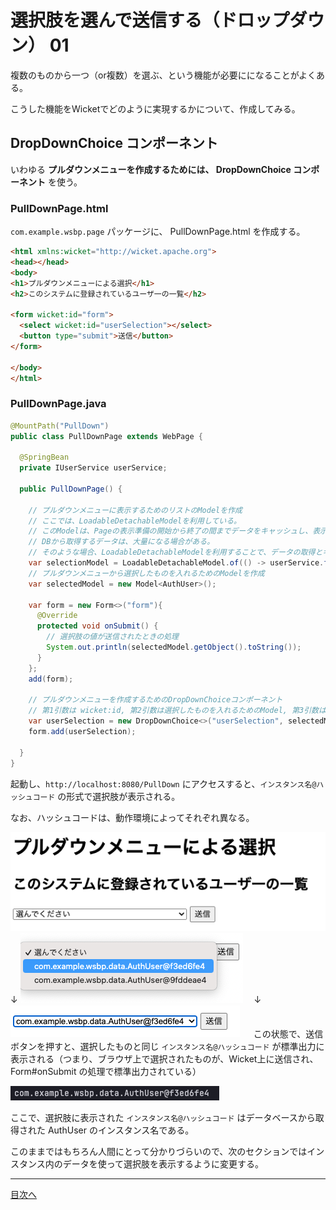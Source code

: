 # 選択肢を選んで送信する（ドロップダウン） 01

複数のものから一つ（or複数）を選ぶ、という機能が必要にになることがよくある。

こうした機能をWicketでどのように実現するかについて、作成してみる。

## DropDownChoice コンポーネント

いわゆる **プルダウンメニューを作成するためには、 DropDownChoice コンポーネント** を使う。

### PullDownPage.html

`com.example.wsbp.page` パッケージに、 PullDownPage.html を作成する。

```html
<html xmlns:wicket="http://wicket.apache.org">
<head></head>
<body>
<h1>プルダウンメニューによる選択</h1>
<h2>このシステムに登録されているユーザ一の一覧</h2>

<form wicket:id="form">
  <select wicket:id="userSelection"></select>
  <button type="submit">送信</button>
</form>

</body>
</html>
```

### PullDownPage.java

```java
@MountPath("PullDown")
public class PullDownPage extends WebPage {

  @SpringBean
  private IUserService userService;

  public PullDownPage() {

    // プルダウンメニューに表示するためのリストのModelを作成
    // ここでは、LoadableDetachableModelを利用している。
    // このModelは、Pageの表示準備の開始から終了の間までデータをキャッシュし、表示準備の終了時にデータを破棄する。
    // DBから取得するデータは、大量になる場合がある。
    // そのような場合、LoadableDetachableModelを利用することで、データの取得とキャッシュ（使い回し）、最新化、メモリ節約の管理を自動化できる。
    var selectionModel = LoadableDetachableModel.of(() -> userService.findAuthUsers());
    // プルダウンメニューから選択したものを入れるためのModelを作成
    var selectedModel = new Model<AuthUser>();

    var form = new Form<>("form"){
      @Override
      protected void onSubmit() {
        // 選択肢の値が送信されたときの処理
        System.out.println(selectedModel.getObject().toString());
      }
    };
    add(form);

    // プルダウンメニューを作成するためのDropDownChoiceコンポーネント
    // 第1引数は wicket:id, 第2引数は選択したものを入れるためのModel, 第3引数は表示するためのリストのModel
    var userSelection = new DropDownChoice<>("userSelection", selectedModel, selectionModel);
    form.add(userSelection);

  }
}
```

起動し、`http://localhost:8080/PullDown` にアクセスすると、`インスタンス名@ハッシュコード` の形式で選択肢が表示される。

なお、ハッシュコードは、動作環境によってそれぞれ異なる。

![選択肢の表示](./fig01.png)
  ↓
![選択](./fig02.png)
　↓
![選択完了](./fig03.png)
　
この状態で、送信ボタンを押すと、選択したものと同じ `インスタンス名@ハッシュコード` が標準出力に表示される（つまり、ブラウザ上で選択されたものが、Wicket上に送信され、 Form#onSubmit の処理で標準出力されている）

![標準出力](./fig04.png)


ここで、選択肢に表示された `インスタンス名@ハッシュコード` はデータベースから取得された AuthUser のインスタンス名である。

このままではもちろん人間にとって分かりづらいので、次のセクションではインスタンス内のデータを使って選択肢を表示するように変更する。

----

[目次へ](../../README.md) 